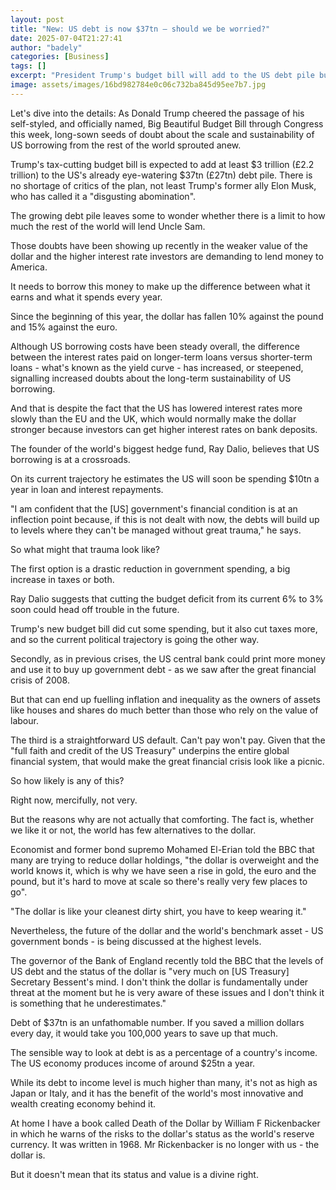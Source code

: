 ```yaml
---
layout: post
title: "New: US debt is now $37tn – should we be worried?"
date: 2025-07-04T21:27:41
author: "badely"
categories: [Business]
tags: []
excerpt: "President Trump's budget bill will add to the US debt pile but is there a limit to how much the rest of the world will lend Uncle Sam?"
image: assets/images/16bd982784e0c06c732ba845d95ee7b7.jpg
---
```


Let's dive into the details: As Donald Trump cheered the passage of his self-styled, and officially named, Big Beautiful Budget Bill through Congress this week, long-sown seeds of doubt about the scale and sustainability of US borrowing from the rest of the world sprouted anew.

Trump's tax-cutting budget bill is expected to add at least $3 trillion (£2.2 trillion) to the US's already eye-watering $37tn (£27tn) debt pile. There is no shortage of critics of the plan, not least Trump's former ally Elon Musk, who has called it a "disgusting abomination".

The growing debt pile leaves some to wonder whether there is a limit to how much the rest of the world will lend Uncle Sam.

Those doubts have been showing up recently in the weaker value of the dollar and the higher interest rate investors are demanding to lend money to America. 

It needs to borrow this money to make up the difference between what it earns and what it spends every year.

Since the beginning of this year, the dollar has fallen 10% against the pound and 15% against the euro.

Although US borrowing costs have been steady overall, the difference between the interest rates paid on longer-term loans versus shorter-term loans - what's known as the yield curve - has increased, or steepened, signalling increased doubts about the long-term sustainability of US borrowing.

And that is despite the fact that the US has lowered interest rates more slowly than the EU and the UK, which would normally make the dollar stronger because investors can get higher interest rates on bank deposits.

The founder of the world's biggest hedge fund, Ray Dalio, believes that US borrowing is at a crossroads.

On its current trajectory he estimates the US will soon be spending $10tn a year in loan and interest repayments.

"I am confident that the [US] government's financial condition is at an inflection point because, if this is not dealt with now, the debts will build up to levels where they can't be managed without great trauma," he says.

So what might that trauma look like?

The first option is a drastic reduction in government spending, a big increase in taxes or both.

Ray Dalio suggests that cutting the budget deficit from its current 6% to 3% soon could head off trouble in the future.

Trump's new budget bill did cut some spending, but it also cut taxes more, and so the current political trajectory is going the other way.

Secondly, as in previous crises, the US central bank could print more money and use it to buy up government debt - as we saw after the great financial crisis of 2008.

But that can end up fuelling inflation and inequality as the owners of assets like houses and shares do much better than those who rely on the value of labour.

The third is a straightforward US default. Can't pay won't pay. Given that the "full faith and credit of the US Treasury" underpins the entire global financial system, that would make the great financial crisis look like a picnic.

So how likely is any of this?

Right now, mercifully, not very.

But the reasons why are not actually that comforting. The fact is, whether we like it or not, the world has few alternatives to the dollar.

Economist and former bond supremo Mohamed El-Erian told the BBC that many are trying to reduce dollar holdings, "the dollar is overweight and the world knows it, which is why we have seen a rise in gold, the euro and the pound, but it's hard to move at scale so there's really very few places to go".

"The dollar is like your cleanest dirty shirt, you have to keep wearing it."

Nevertheless, the future of the dollar and the world's benchmark asset - US government bonds - is being discussed at the highest levels.

The governor of the Bank of England recently told the BBC that the levels of US debt and the status of the dollar is "very much on [US Treasury] Secretary Bessent's mind. I don't think the dollar is fundamentally under threat at the moment but he is very aware of these issues and I don't think it is something that he underestimates."

Debt of $37tn is an unfathomable number. If you saved a million dollars every day, it would take you 100,000 years to save up that much.

The sensible way to look at debt is as a percentage of a country's income. The US economy produces income of around $25tn a year.

While its debt to income level is much higher than many, it's not as high as Japan or Italy, and it has the benefit of the world's most innovative and wealth creating economy behind it.

At home I have a book called Death of the Dollar by William F Rickenbacker in which he warns of the risks to the dollar's status as the world's reserve currency. It was written in 1968. Mr Rickenbacker is no longer with us - the dollar is.

But it doesn't mean that its status and value is a divine right.

